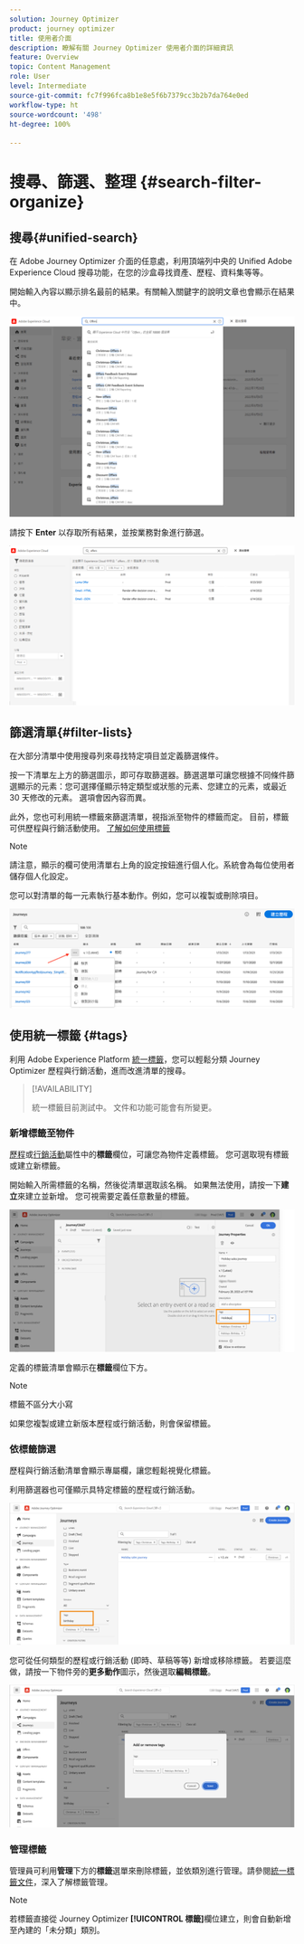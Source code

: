 ```yaml
---
solution: Journey Optimizer
product: journey optimizer
title: 使用者介面
description: 瞭解有關 Journey Optimizer 使用者介面的詳細資訊
feature: Overview
topic: Content Management
role: User
level: Intermediate
source-git-commit: fc7f996fca8b1e8e5f6b7379cc3b2b7da764e0ed
workflow-type: ht
source-wordcount: '498'
ht-degree: 100%

---
```



# 搜尋、篩選、整理 {#search-filter-organize}

## 搜尋{#unified-search}

在 Adobe Journey Optimizer 介面的任意處，利用頂端列中央的 Unified Adobe Experience Cloud 搜尋功能，在您的沙盒尋找資產、歷程、資料集等等。 

開始輸入內容以顯示排名最前的結果。有關輸入關鍵字的說明文章也會顯示在結果中。

![](assets/unified-search.png)

請按下 **Enter** 以存取所有結果，並按業務對象進行篩選。

![](assets/search-and-filter.png)

## 篩選清單{#filter-lists}

在大部分清單中使用搜尋列來尋找特定項目並定義篩選條件。

按一下清單左上方的篩選圖示，即可存取篩選器。篩選選單可讓您根據不同條件篩選顯示的元素：您可選擇僅顯示特定類型或狀態的元素、您建立的元素，或最近 30 天修改的元素。 選項會因內容而異。

此外，您也可利用統一標籤來篩選清單，視指派至物件的標籤而定。 目前，標籤可供歷程與行銷活動使用。 [了解如何使用標籤](#tags)

>[!NOTE]
>
>請注意，顯示的欄可使用清單右上角的設定按鈕進行個人化。系統會為每位使用者儲存個人化設定。

您可以對清單的每一元素執行基本動作。例如，您可以複製或刪除項目。

![](assets/journey4.png)

## 使用統一標籤 {#tags}

利用 Adobe Experience Platform [統一標籤](https://experienceleague.adobe.com/docs/experience-platform/administrative-tags/overview.html?lang=zh-Hant)，您可以輕鬆分類 Journey Optimizer 歷程與行銷活動，進而改進清單的搜尋。

>[!AVAILABILITY]
>
>統一標籤目前測試中。 文件和功能可能會有所變更。

### 新增標籤至物件

[歷程](../building-journeys/journey-gs.md#change-properties)或[行銷活動](../campaigns/create-campaign.md#create)屬性中的&#x200B;**標籤**&#x200B;欄位，可讓您為物件定義標籤。 您可選取現有標籤或建立新標籤。

開始輸入所需標籤的名稱，然後從清單選取該名稱。 如果無法使用，請按一下&#x200B;**建立**&#x200B;來建立並新增。 您可視需要定義任意數量的標籤。

![](assets/tags1.png)

定義的標籤清單會顯示在&#x200B;**標籤**&#x200B;欄位下方。

>[!NOTE]
>
> 標籤不區分大小寫
> 
> 如果您複製或建立新版本歷程或行銷活動，則會保留標籤。

### 依標籤篩選

歷程與行銷活動清單會顯示專屬欄，讓您輕鬆視覺化標籤。

利用篩選器也可僅顯示具特定標籤的歷程或行銷活動。

![](assets/tags2.png)

您可從任何類型的歷程或行銷活動 (即時、草稿等等) 新增或移除標籤。 若要這麼做，請按一下物件旁的&#x200B;**更多動作**&#x200B;圖示，然後選取&#x200B;**編輯標籤**。

![](assets/tags3.png)

### 管理標籤

管理員可利用&#x200B;**管理**&#x200B;下方的&#x200B;**標籤**&#x200B;選單來刪除標籤，並依類別進行管理。請參閱[統一標籤文件](https://experienceleague.adobe.com/docs/experience-platform/administrative-tags/ui/managing-tags.html?lang=zh-Hant)，深入了解標籤管理。

>[!NOTE]
>
> 若標籤直接從 Journey Optimizer **[!UICONTROL 標籤]**&#x200B;欄位建立，則會自動新增至內建的「未分類」類別。
